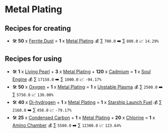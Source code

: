 # Metal Plating

## Recipes for creating

* 🛠️ **50** x [Ferrite Dust](<Ferrite Dust.md>) = **1** x [Metal Plating](<Metal Plating.md>) 💰 ∑ `700.0` ➡️ ∑ `800.0` 📈 `14.29%`


## Recipes for using

* 🛠️ **1** x [Living Pearl](<Living Pearl.md>) + **3** x [Metal Plating](<Metal Plating.md>) + **120** x [Cadmium](<Cadmium.md>) = **1** x [Soul Engine](<Soul Engine.md>) 💰 ∑ `17158.0` ➡️ ∑ `1000.0` 📈 `-94.17%`
* 🛠️ **50** x [Oxygen](<Oxygen.md>) + **1** x [Metal Plating](<Metal Plating.md>) = **1** x [Unstable Plasma](<Unstable Plasma.md>) 💰 ∑ `2500.0` ➡️ ∑ `5750.0` 📈 `130.00%`
* 🛠️ **40** x [Di-hydrogen](<Di-hydrogen.md>) + **1** x [Metal Plating](<Metal Plating.md>) = **1** x [Starship Launch Fuel](<Starship Launch Fuel.md>) 💰 ∑ `2160.0` ➡️ ∑ `450.0` 📈 `-79.17%`
* 🛠️ **25** x [Condensed Carbon](<Condensed Carbon.md>) + **1** x [Metal Plating](<Metal Plating.md>) + **20** x [Chlorine](<Chlorine.md>) = **1** x [Amino Chamber](<Amino Chamber.md>) 💰 ∑ `5500.0` ➡️ ∑ `12300.0` 📈 `123.64%`
